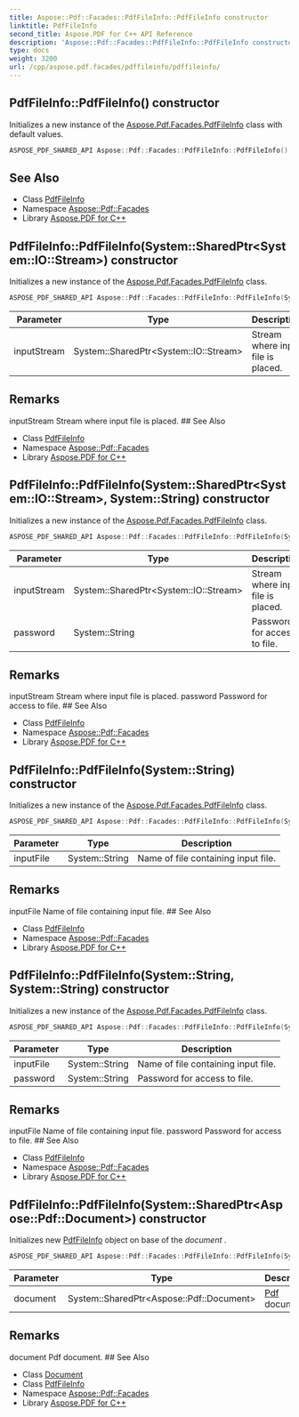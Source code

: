 ```yaml
---
title: Aspose::Pdf::Facades::PdfFileInfo::PdfFileInfo constructor
linktitle: PdfFileInfo
second_title: Aspose.PDF for C++ API Reference
description: 'Aspose::Pdf::Facades::PdfFileInfo::PdfFileInfo constructor. Initializes a new instance of the Aspose.Pdf.Facades.PdfFileInfo class with default values in C++.'
type: docs
weight: 3200
url: /cpp/aspose.pdf.facades/pdffileinfo/pdffileinfo/
---
```

## PdfFileInfo::PdfFileInfo() constructor


Initializes a new instance of the [Aspose.Pdf.Facades.PdfFileInfo](../) class with default values.

```cpp
ASPOSE_PDF_SHARED_API Aspose::Pdf::Facades::PdfFileInfo::PdfFileInfo()
```

## See Also

* Class [PdfFileInfo](../)
* Namespace [Aspose::Pdf::Facades](../../)
* Library [Aspose.PDF for C++](../../../)
## PdfFileInfo::PdfFileInfo(System::SharedPtr\<System::IO::Stream\>) constructor


Initializes a new instance of the [Aspose.Pdf.Facades.PdfFileInfo](../) class.

```cpp
ASPOSE_PDF_SHARED_API Aspose::Pdf::Facades::PdfFileInfo::PdfFileInfo(System::SharedPtr<System::IO::Stream> inputStream)
```


| Parameter | Type | Description |
| --- | --- | --- |
| inputStream | System::SharedPtr\<System::IO::Stream\> | Stream where input file is placed. |
## Remarks


<parameterlist kind="param">
  <parameteritem>
    <parameternamelist>
      <parametername>inputStream</parametername>
    </parameternamelist>
    <parameterdescription>
      <para>Stream where input file is placed.</para>
    </parameterdescription>
  </parameteritem>
</parameterlist>
## See Also

* Class [PdfFileInfo](../)
* Namespace [Aspose::Pdf::Facades](../../)
* Library [Aspose.PDF for C++](../../../)
## PdfFileInfo::PdfFileInfo(System::SharedPtr\<System::IO::Stream\>, System::String) constructor


Initializes a new instance of the [Aspose.Pdf.Facades.PdfFileInfo](../) class.

```cpp
ASPOSE_PDF_SHARED_API Aspose::Pdf::Facades::PdfFileInfo::PdfFileInfo(System::SharedPtr<System::IO::Stream> inputStream, System::String password)
```


| Parameter | Type | Description |
| --- | --- | --- |
| inputStream | System::SharedPtr\<System::IO::Stream\> | Stream where input file is placed. |
| password | System::String | Password for access to file. |
## Remarks


<parameterlist kind="param">
  <parameteritem>
    <parameternamelist>
      <parametername>inputStream</parametername>
    </parameternamelist>
    <parameterdescription>
      <para>Stream where input file is placed.</para>
    </parameterdescription>
  </parameteritem>
  <parameteritem>
    <parameternamelist>
      <parametername>password</parametername>
    </parameternamelist>
    <parameterdescription>
      <para>Password for access to file.</para>
    </parameterdescription>
  </parameteritem>
</parameterlist>
## See Also

* Class [PdfFileInfo](../)
* Namespace [Aspose::Pdf::Facades](../../)
* Library [Aspose.PDF for C++](../../../)
## PdfFileInfo::PdfFileInfo(System::String) constructor


Initializes a new instance of the [Aspose.Pdf.Facades.PdfFileInfo](../) class.

```cpp
ASPOSE_PDF_SHARED_API Aspose::Pdf::Facades::PdfFileInfo::PdfFileInfo(System::String inputFile)
```


| Parameter | Type | Description |
| --- | --- | --- |
| inputFile | System::String | Name of file containing input file. |
## Remarks


<parameterlist kind="param">
  <parameteritem>
    <parameternamelist>
      <parametername>inputFile</parametername>
    </parameternamelist>
    <parameterdescription>
      <para>Name of file containing input file.</para>
    </parameterdescription>
  </parameteritem>
</parameterlist>
## See Also

* Class [PdfFileInfo](../)
* Namespace [Aspose::Pdf::Facades](../../)
* Library [Aspose.PDF for C++](../../../)
## PdfFileInfo::PdfFileInfo(System::String, System::String) constructor


Initializes a new instance of the [Aspose.Pdf.Facades.PdfFileInfo](../) class.

```cpp
ASPOSE_PDF_SHARED_API Aspose::Pdf::Facades::PdfFileInfo::PdfFileInfo(System::String inputFile, System::String password)
```


| Parameter | Type | Description |
| --- | --- | --- |
| inputFile | System::String | Name of file containing input file. |
| password | System::String | Password for access to file. |
## Remarks


<parameterlist kind="param">
  <parameteritem>
    <parameternamelist>
      <parametername>inputFile</parametername>
    </parameternamelist>
    <parameterdescription>
      <para>Name of file containing input file.</para>
    </parameterdescription>
  </parameteritem>
  <parameteritem>
    <parameternamelist>
      <parametername>password</parametername>
    </parameternamelist>
    <parameterdescription>
      <para>Password for access to file.</para>
    </parameterdescription>
  </parameteritem>
</parameterlist>
## See Also

* Class [PdfFileInfo](../)
* Namespace [Aspose::Pdf::Facades](../../)
* Library [Aspose.PDF for C++](../../../)
## PdfFileInfo::PdfFileInfo(System::SharedPtr\<Aspose::Pdf::Document\>) constructor


Initializes new [PdfFileInfo](../) object on base of the *document* .

```cpp
ASPOSE_PDF_SHARED_API Aspose::Pdf::Facades::PdfFileInfo::PdfFileInfo(System::SharedPtr<Aspose::Pdf::Document> document)
```


| Parameter | Type | Description |
| --- | --- | --- |
| document | System::SharedPtr\<Aspose::Pdf::Document\> | [Pdf](../../../aspose.pdf/) document. |
## Remarks


<parameterlist kind="param">
  <parameteritem>
    <parameternamelist>
      <parametername>document</parametername>
    </parameternamelist>
    <parameterdescription>
      <para>
        <ref refid="namespace_aspose_1_1_pdf" kindref="compound">Pdf</ref> document.</para>
    </parameterdescription>
  </parameteritem>
</parameterlist>
## See Also

* Class [Document](../../../aspose.pdf/document/)
* Class [PdfFileInfo](../)
* Namespace [Aspose::Pdf::Facades](../../)
* Library [Aspose.PDF for C++](../../../)
